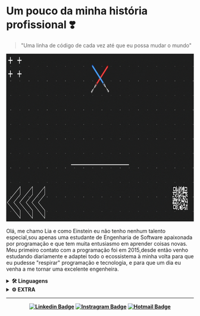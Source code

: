 # Um pouco da minha história profissional ❣️

> "Uma linha de código de cada vez até que eu possa mudar o mundo"

<img src="https://github.com/EngMarianaBrito/EngMarianaBrito/blob/main/the.gif" width="700" height="450" />

Olá, me chamo Lia e como Einstein eu não tenho nenhum talento especial,sou apenas uma estudante de Engenharia de Software apaixonada por programação e que tem muita entusiasmo em aprender coisas novas. 
Meu primeiro contato com a programação foi em 2015,desde então venho estudando diariamente e adaptei todo o ecossistema à minha volta para que eu pudesse "respirar" programação e tecnologia, e para que um dia eu venha a me tornar uma excelente engenheira.

<details>
<summary>
  <strong>🛠 Linguagens <strong>
</summary>

* ![HTML5](https://img.shields.io/badge/-HTML5-060606?style=flat&logo=html5)
* ![CSS3](https://img.shields.io/badge/-CSS3-060606?style=flat&logo=css3)
* ![JavaScript](https://img.shields.io/badge/-JavaScript-060606?style=flat&logo=javascript)
* ![Java](https://img.shields.io/badge/-Java-060606?style=flat&logo=Java)
* ![Python](https://img.shields.io/badge/-Python-060606?style=flat&logo=Python)
* ![Portugol](https://img.shields.io/badge/-Portugol-060606?style=flat&logo=Portugol)

</details>

<details>
<summary>
  <strong>⚙ EXTRA</strong>
</summary>
  
* ![Node](https://img.shields.io/badge/-Node-060606?style=flat&logo=Node)
* ![React](https://img.shields.io/badge/-React-060606?style=flat&logo=React)
* ![Git](https://img.shields.io/badge/-Git-060606?style=flat&logo=git)
* ![GitHub](https://img.shields.io/badge/-GitHub-060606?style=flat&logo=GitHub)
* ![Figma](https://img.shields.io/badge/-Figma-060606?style=flat&logo=Figma)
* ![PhotoShop](https://img.shields.io/badge/-PhotoShop-060606?style=flat&logo=PhotoShop)
* ![GoogleADS](https://img.shields.io/badge/-GoogleADS-060606?style=flat&logo=GoogleADS)

</details>

<hr/>
<div align="center">

[![Linkedin Badge](https://img.shields.io/badge/-LinkedIn-060606?style=flat&labelColor=0D0D0D&logo=Linkedin&Color=white)](https://www.linkedin.com/in/ʟɪᴀ-ᴍᴀʀɪᴀɴᴀ-b105541a8)
[![Instragram Badge](https://img.shields.io/badge/-Instagram-060606?style=flat&labelColor=0D0D0D&logo=instagram&logoColor=white)](https://instagram.com/liamarianab.dev?igshid=18z5t37bme6y0)
[![Hotmail Badge](https://img.shields.io/badge/-Hotmail-060606?style=flat&labelColor=0D0D0D&logo=Microsoft-Outlook&Color=white)](mailto:marianabrito1791@gmail.com)

</div>


